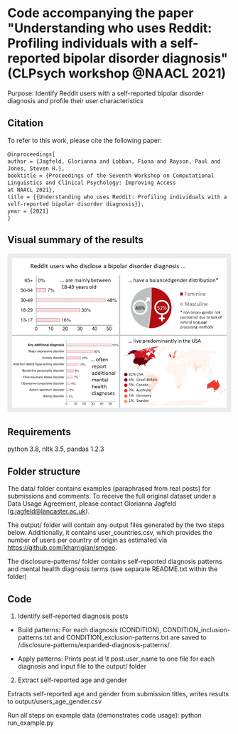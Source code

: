 # Code accompanying the paper "Understanding who uses Reddit: Profiling individuals with a self-reported bipolar disorder diagnosis" (CLPsych workshop @NAACL 2021)

Purpose: Identify Reddit users with a self-reported bipolar disorder diagnosis and profile their user characteristics

## Citation
To refer to this work, please cite the following paper:

```
@inproceedings{
author = {Jagfeld, Glorianna and Lobban, Fiona and Rayson, Paul and Jones, Steven H.},
booktitle = {Proceedings of the Seventh Workshop on Computational Linguistics and Clinical Psychology: Improving Access
at NAACL 2021},
title = {{Understanding who uses Reddit: Profiling individuals with a self-reported bipolar disorder diagnosis}},
year = {2021}
}
```

## Visual summary of the results
![alt text](https://github.com/glorisonne/reddit_bd_user_characteristics/blob/master/GraphicalAbstract.png?raw=true)

## Requirements
python 3.8, nltk 3.5, pandas 1.2.3

## Folder structure
The data/ folder contains examples (paraphrased from real posts) for submissions and comments.
To receive the full original dataset under a Data Usage Agreement, please contact Glorianna Jagfeld (g.jagfeld@lancaster.ac.uk).

The output/ folder will contain any output files generated by the two steps below.
Additionally, it contains user_countries.csv, which provides the number of users per country of
origin as estimated via https://github.com/kharrigian/smgeo.

The disclosure-patterns/ folder contains self-reported diagnosis patterns and mental health diagnosis terms (see separate README.txt within the folder)

## Code

1. Identify self-reported diagnosis posts

  + Build patterns: For each diagnosis (CONDITION), CONDITION_inclusion-patterns.txt and CONDITION_exclusion-patterns.txt are saved to /disclosure-patterns/expanded-diagnosis-patterns/
  
  + Apply patterns: Prints post.id \t post.user_name to one file for each diagnosis and input file to the output/ folder

2. Extract self-reported age and gender

Extracts self-reported age and gender from submission titles, writes results to output/users_age_gender.csv

Run all steps on example data (demonstrates code usage):
python run_example.py
